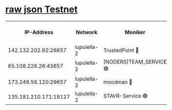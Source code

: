 [raw json Testnet](https://rpc-check.jaclalt.stavr.tech/jaclalt/rpc-jaclalt-result.json)
=

<table><tr><th>IP-Address</th><th>Network</th><th>Moniker</th><th>Latest Block Height</th><th>Earliest Block Height</th><th>Catching Up</th><th>Tx Index</th><th>Voting Power</th><th>Scan Time</th></tr><tr><td>142.132.202.92:26857</td><td>lupulella-2</td><td>TrustedPoint 🔴</td><td>6643180</td><td>6282001</td><td>False</td><td>off</td><td>5</td><td>2024-02-13T04:09:25.541286069UTC</td></tr><tr><td>65.108.226.26:43657</td><td>lupulella-2</td><td>[NODERS]TEAM_SERVICE 🟢</td><td>6643180</td><td>6282001</td><td>False</td><td>on</td><td>0</td><td>2024-02-13T04:09:25.985338518UTC</td></tr><tr><td>173.249.56.120:29657</td><td>lupulella-2</td><td>moodman 🔴</td><td>6643180</td><td>6543180</td><td>False</td><td>off</td><td>940134</td><td>2024-02-13T04:09:25.162156469UTC</td></tr><tr><td>135.181.210.171:19127</td><td>lupulella-2</td><td>STAVR-Service 🟢</td><td>6643179</td><td>6641001</td><td>False</td><td>on</td><td>0</td><td>2024-02-13T04:09:18.504951941UTC</td></tr></table>
